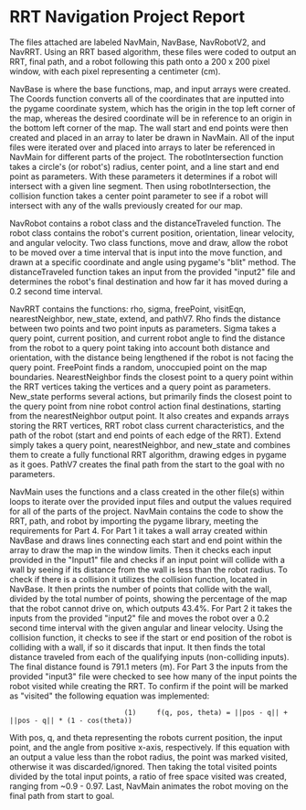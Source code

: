 # RRT Navigation Project Report
The files attached are labeled NavMain, NavBase, NavRobotV2, and NavRRT. Using an RRT based algorithm, these files were coded to output an RRT, final path, and a robot following this path onto a 200 x 200 pixel window, with each pixel representing a centimeter (cm). 

NavBase is where the base functions, map, and input arrays were created. The Coords function converts all of the coordinates that are inputted into the pygame coordinate system, which has the origin in the top left corner of the map, whereas the desired coordinate will be in reference to an origin in the bottom left corner of the map. The wall start and end points were then created and placed in an array to later be drawn in NavMain. All of the input files were iterated over and placed into arrays to later be referenced in NavMain for different parts of the project. The robotIntersection function takes a circle's (or robot's) radius, center point, and a line start and end point as parameters. With these parameters it determines if a robot will intersect with a given line segment. Then using robotIntersection, the collision function takes a center point parameter to see if a robot will intersect with any of the walls previously created for our map.
	
NavRobot contains a robot class and the distanceTraveled function. The robot class contains the robot's current position, orientation, linear velocity, and angular velocity. Two class functions, move and draw, allow the robot to be moved over a time interval that is input into the move function, and drawn at a specific coordinate and angle using pygame's "blit" method. The distanceTraveled function takes an input from the provided "input2" file and determines the robot's final destination and how far it has moved during a 0.2 second time interval.
	
NavRRT contains the functions: rho, sigma, freePoint, visitEqn, nearestNeighbor, new_state, extend, and pathV7. Rho finds the distance between two points and two point inputs as parameters. Sigma takes a query point, current position, and current robot angle to find the distance from the robot to a query point taking into account both distance and orientation, with the distance being lengthened if the robot is not facing the query point. FreePoint finds a random, unoccupied point on the map boundaries. NearestNeighbor finds the closest point to a query point within the RRT vertices taking the vertices and a query point as parameters. New_state performs several actions, but primarily finds the closest point to the query point from nine robot control action final destinations, starting from the nearestNeighbor output point. It also creates and expands arrays storing the RRT vertices, RRT robot class current characteristics, and the path of the robot (start and end points of each edge of the RRT). Extend simply takes a query point, nearestNeighbor, and new_state and combines them to create a fully functional RRT algorithm, drawing edges in pygame as it goes. PathV7 creates the final path from the start to the goal with no parameters.
	
NavMain uses the functions and a class created in the other file(s) within loops to iterate over the provided input files and output the values required for all of the parts of the project. NavMain contains the code to show the RRT, path, and robot by importing the pygame library, meeting the requirements for Part 4. For Part 1 it takes a wall array created within NavBase and draws lines connecting each start and end point within the array to draw the map in the window limits. Then it checks each input provided in the "Input1" file and checks if an input point will collide with a wall by seeing if its distance from the wall is less than the robot radius. To check if there is a collision it utilizes the collision function, located in NavBase. It then prints the number of points that collide with the wall, divided by the total number of points, showing the percentage of the map that the robot cannot drive on, which outputs 43.4%. For Part 2 it takes the inputs from the provided "input2" file and moves the robot over a 0.2 second time interval with the given angular and linear velocity. Using the collision function, it checks to see if the start or end position of the robot is colliding with a wall, if so it discards that input. It then finds the total distance traveled from each of the qualifying inputs (non-colliding inputs). The final distance found is 791.1 meters (m). For Part 3 the inputs from the provided "input3" file were checked to see how many of the input points the robot visited while creating the RRT. To confirm if the point will be marked as "visited" the following equation was implemented: 
	
                                (1)     f(q, pos, theta) = ||pos - q|| + ||pos - q|| * (1 - cos(theta))
				
With pos, q, and theta representing the robots current position, the input point, and the angle from positive x-axis, respectively. If this equation with an output a value less than the robot radius, the point was marked visited, otherwise it was discarded/ignored. Then taking the total visited points divided by the total input points, a ratio of free space visited was created, ranging from ~0.9 - 0.97. Last, NavMain animates the robot moving on the final path from start to goal.
